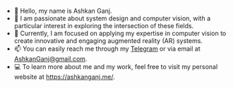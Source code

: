 - 👋 Hello, my name is Ashkan Ganj.
- 👀 I am passionate about system design and computer vision, with a particular interest in exploring the intersection of these fields.
- 🌱 Currently, I am focused on applying my expertise in computer vision to create innovative and engaging augmented reality (AR) systems.
- 📫 You can easily reach me through my <a href="https://t.me/ashkan_ganj">Telegram</a> or via email at <a href="mailto:AshkanGanj@gmail.com">AshkanGanj@gmail.com</a>.
- 💻 To learn more about me and my work, feel free to visit my personal website at <a href="https://ashkanganj.github.io/">https://ashkanganj.me/</a>.
